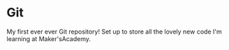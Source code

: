 Git
===
My first ever ever Git repository! Set up to store all the lovely new code I'm learning at Maker'sAcademy.
